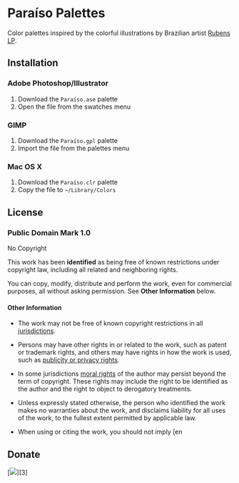 # Paraíso Palettes

Color palettes inspired by the colorful illustrations by Brazilian artist [Rubens LP][1].

## Installation

### Adobe Photoshop/Illustrator

1. Download the `Paraíso.ase` palette
2. Open the file from the swatches menu


### GIMP
1. Download the `Paraíso.gpl` palette
2. Import the file from the palettes menu

### Mac OS X

1. Download the `Paraíso.clr` palette
2. Copy the file to `~/Library/Colors`

## License

### Public Domain Mark 1.0
No Copyright

This work has been **identified** as being free of known restrictions under copyright law, including all related and neighboring rights.

You can copy, modify, distribute and perform the work, even for commercial purposes, all without asking permission. See **Other Information** below.

#### Other Information
* The work may not be free of known copyright restrictions in all [jurisdictions](http://creativecommons.org/publicdomain/mark/1.0/).

* Persons may have other rights in or related to the work, such as patent or trademark rights, and others may have rights in how the work is used, such as [publicity or privacy rights](http://wiki.creativecommons.org/Frequently_Asked_Questions#When_are_publicity_rights_relevant.3F).

* In some jurisdictions [moral rights](http://creativecommons.org/publicdomain/mark/1.0/) of the author may persist beyond the term of copyright. These rights may include the right to be identified as the author and the right to object to derogatory treatments.

* Unless expressly stated otherwise, the person who identified the work makes no warranties about the work, and disclaims liability for all uses of the work, to the fullest extent permitted by applicable law.

* When using or citing the work, you should not imply [en

## Donate

[<img src="https://raw.github.com/balupton/flattr-buttons/master/badge-89x18.gif" />][3]

[1]: http://www.rubenslp.com.br/
[2]: https://flattr.com/submit/auto?user_id=idleberg&url=https://github.com/idleberg/Paraiso-Color-Palettes/&title=Paraiso&20Color%20Scheme&description=A%29color%29scheme%29inspired%29by%29the%29colorful%29illustrations%29by%29Brazilian%29artist%29Rubens%29LP&language=en_GB&tags=palettes,color%20scheme,theme,syntax%20highlight,style-sheets&hidden=0&category=software